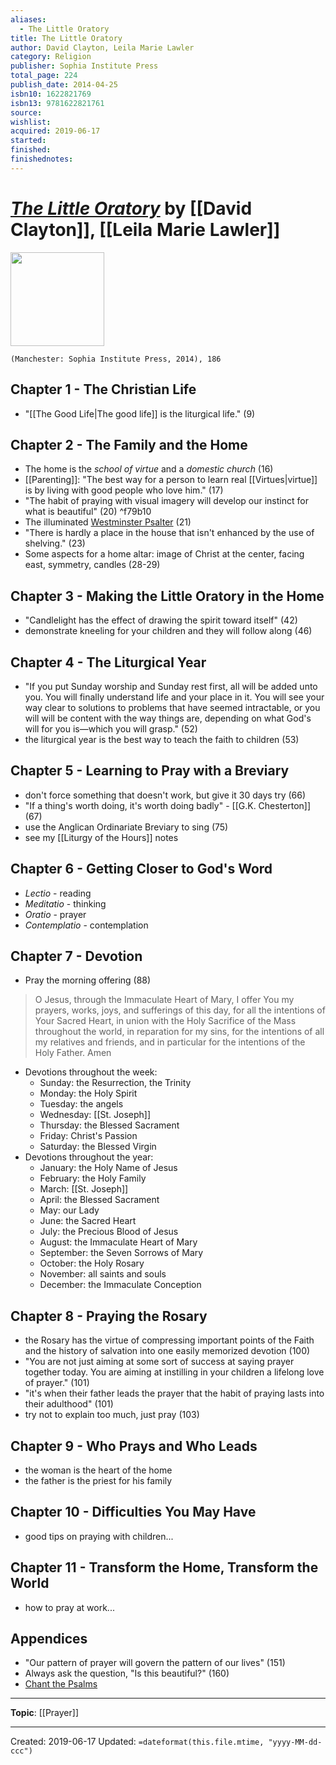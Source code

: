 ```yaml
---
aliases:
  - The Little Oratory
title: The Little Oratory
author: David Clayton, Leila Marie Lawler
category: Religion
publisher: Sophia Institute Press
total_page: 224
publish_date: 2014-04-25
isbn10: 1622821769
isbn13: 9781622821761
source: 
wishlist: 
acquired: 2019-06-17
started: 
finished: 
finishednotes:
---
```

# *[The Little Oratory]()* by [[David Clayton]], [[Leila Marie Lawler]]

<img src="http://books.google.com/books/content?id=B-RIAwAAQBAJ&printsec=frontcover&img=1&zoom=1&edge=curl&source=gbs_api" width=150>

`(Manchester: Sophia Institute Press, 2014), 186`


## Chapter 1 - The Christian Life
- "[[The Good Life|The good life]] is the liturgical life." (9)

## Chapter 2 - The Family and the Home
- The home is the *school of virtue* and a *domestic church* (16)
- [[Parenting]]: "The best way for a person to learn real [[Virtues|virtue]] is by living with good people who love him." (17) 
- "The habit of praying with visual imagery will develop our instinct for what is beautiful" (20) ^f79b10
- The illuminated [Westminster Psalter](https://en.wikipedia.org/wiki/Westminster_Psalter) (21)
- "There is hardly a place in the house that isn't enhanced by the use of shelving." (23)
- Some aspects for a home altar: image of Christ at the center, facing east, symmetry, candles (28-29)

## Chapter 3 - Making the Little Oratory in the Home
- "Candlelight has the effect of drawing the spirit toward itself" (42)
- demonstrate kneeling for your children and they will follow along (46)

## Chapter 4 - The Liturgical Year
- "If you put Sunday worship and Sunday rest first, all will be added unto you. You will finally understand life and your place in it. You will see your way clear to solutions to problems that have seemed intractable, or you will will be content with the way things are, depending on what God's will for you is—which you will grasp." (52)
- the liturgical year is the best way to teach the faith to children (53)

## Chapter 5 - Learning to Pray with a Breviary
- don't force something that doesn't work, but give it 30 days try (66)
- "If a thing's worth doing, it's worth doing badly" - [[G.K. Chesterton]] (67)
- use the Anglican Ordinariate Breviary to sing (75)
- see my [[Liturgy of the Hours]] notes

## Chapter 6 - Getting Closer to God's Word
- *Lectio* - reading
- *Meditatio* - thinking
- *Oratio* - prayer
- *Contemplatio* - contemplation

## Chapter 7 - Devotion
- Pray the morning offering (88)
> O Jesus, through the Immaculate Heart of Mary,
> I offer You my prayers, works, joys, and sufferings of this day,
> for all the intentions of Your Sacred Heart,
> in union with the Holy Sacrifice of the Mass throughout the world,
> in reparation for my sins, 
> for the intentions of all my relatives and friends,
> and in particular for the intentions of the Holy Father.
> Amen
- Devotions throughout the week:
  - Sunday: the Resurrection, the Trinity
  - Monday: the Holy Spirit
  - Tuesday: the angels
  - Wednesday: [[St. Joseph]]
  - Thursday: the Blessed Sacrament
  - Friday: Christ's Passion
  - Saturday: the Blessed Virgin
- Devotions throughout the year:
  - January: the Holy Name of Jesus
  - February: the Holy Family
  - March: [[St. Joseph]]
  - April: the Blessed Sacrament
  - May: our Lady
  - June: the Sacred Heart
  - July: the Precious Blood of Jesus
  - August: the Immaculate Heart of Mary
  - September: the Seven Sorrows of Mary
  - October: the Holy Rosary
  - November: all saints and souls
  - December: the Immaculate Conception

## Chapter 8 - Praying the Rosary
- the Rosary has the virtue of compressing important points of the Faith and the history of salvation into one easily memorized devotion (100)
- "You are not just aiming at some sort of success at saying prayer together today. You are aiming at instilling in your children a lifelong love of prayer." (101)
- "it's when their father leads the prayer that the habit of praying lasts into their adulthood" (101)
- try not to explain too much, just pray (103)

## Chapter 9 - Who Prays and Who Leads
- the woman is the heart of the home
- the father is the priest for his family

## Chapter 10 - Difficulties You May Have
- good tips on praying with children...

## Chapter 11 - Transform the Home, Transform the World
- how to pray at work...

## Appendices
- "Our pattern of prayer will govern the pattern of our lives" (151)
- Always ask the question, "Is this beautiful?" (160)
- [Chant the Psalms](http://www.thewayofbeauty.org/psalm-tones)


--- 
**Topic**: [[Prayer]]

---
Created: 2019-06-17
Updated: `=dateformat(this.file.mtime, "yyyy-MM-dd-ccc")`
